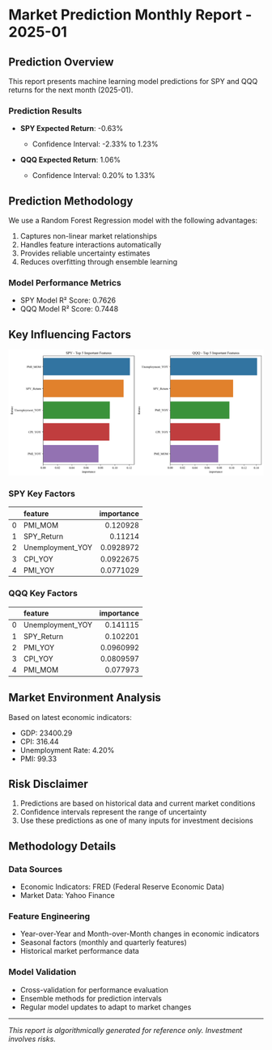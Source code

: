 
# Market Prediction Monthly Report - 2025-01

## Prediction Overview

This report presents machine learning model predictions for SPY and QQQ returns for the next month (2025-01).

### Prediction Results

- **SPY Expected Return**: -0.63%
  - Confidence Interval: -2.33% to 1.23%
  
- **QQQ Expected Return**: 1.06%
  - Confidence Interval: 0.20% to 1.33%

## Prediction Methodology

We use a Random Forest Regression model with the following advantages:
1. Captures non-linear market relationships
2. Handles feature interactions automatically
3. Provides reliable uncertainty estimates
4. Reduces overfitting through ensemble learning

### Model Performance Metrics

- SPY Model R² Score: 0.7626
- QQQ Model R² Score: 0.7448

## Key Influencing Factors

![Feature Importance Analysis](feature_importance.png)

### SPY Key Factors
|    | feature          |   importance |
|---:|:-----------------|-------------:|
|  0 | PMI_MOM          |    0.120928  |
|  1 | SPY_Return       |    0.11214   |
|  2 | Unemployment_YOY |    0.0928972 |
|  3 | CPI_YOY          |    0.0922675 |
|  4 | PMI_YOY          |    0.0771029 |

### QQQ Key Factors
|    | feature          |   importance |
|---:|:-----------------|-------------:|
|  0 | Unemployment_YOY |    0.141115  |
|  1 | SPY_Return       |    0.102201  |
|  2 | PMI_YOY          |    0.0960992 |
|  3 | CPI_YOY          |    0.0809597 |
|  4 | PMI_MOM          |    0.077973  |

## Market Environment Analysis

Based on latest economic indicators:

- GDP: 23400.29
- CPI: 316.44
- Unemployment Rate: 4.20%
- PMI: 99.33

## Risk Disclaimer

1. Predictions are based on historical data and current market conditions
2. Confidence intervals represent the range of uncertainty
3. Use these predictions as one of many inputs for investment decisions

## Methodology Details

### Data Sources
- Economic Indicators: FRED (Federal Reserve Economic Data)
- Market Data: Yahoo Finance

### Feature Engineering
- Year-over-Year and Month-over-Month changes in economic indicators
- Seasonal factors (monthly and quarterly features)
- Historical market performance data

### Model Validation
- Cross-validation for performance evaluation
- Ensemble methods for prediction intervals
- Regular model updates to adapt to market changes

---
*This report is algorithmically generated for reference only. Investment involves risks.*
